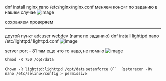 dnf install nginx
nano /etc/nginx/nginx.conf
меняем конфиг по заданию 
в нашем случае 
![image](https://github.com/user-attachments/assets/009b44b8-1cf5-4cae-ae55-ac43d4d3ae18)


сохраняем 
проверяем
_____________________________________________________________________________
другой пункт
adduser webdev (name по заданию)
dnf install lighttpd
nano /etc/lighttpd/ lighttpd.conf
![image](https://github.com/user-attachments/assets/cbc186a4-e818-4a74-af5f-0aeb85241a5e)

server port - 81
там еще что то надо, не помню
![image](https://github.com/user-attachments/assets/5290f543-4914-4085-8f17-1552e5b1c0ce)

```Chmod -R 750 /opt/data```

```Chown -R lighttpd:lighttpd /opt/data```
```setenforce 0`` 
Restorecon -Rv
nano /etc/selinux/config >
permissive```
